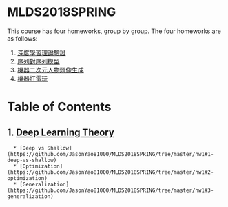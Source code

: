 # MLDS2018SPRING
This course has four homeworks, group by group.
The four homeworks are as follows:
  1. [深度學習理論驗證](https://github.com/JasonYao81000/MLDS2018SPRING/tree/master/hw1)
  2. [序列對序列模型](https://github.com/JasonYao81000/MLDS2018SPRING/tree/master/hw2)
  3. [機器二次元人物頭像生成](https://github.com/JasonYao81000/MLDS2018SPRING/tree/master/hw3)
  4. [機器打電玩](https://github.com/JasonYao81000/MLDS2018SPRING/tree/master/hw4)

# Table of Contents
<!--ts-->
   ## 1. [Deep Learning Theory](https://github.com/JasonYao81000/MLDS2018SPRING/tree/master/hw1)
      * [Deep vs Shallow](https://github.com/JasonYao81000/MLDS2018SPRING/tree/master/hw1#1-deep-vs-shallow)
      * [Optimization](https://github.com/JasonYao81000/MLDS2018SPRING/tree/master/hw1#2-optimization)
      * [Generalization](https://github.com/JasonYao81000/MLDS2018SPRING/tree/master/hw1#3-generalization)
<!--te-->
